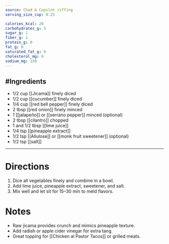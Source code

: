 ```yaml
---
source: Chad & Copilot riffing  
serving_size_cup: 0.25

calories_kcal: 20  
carbohydrates_g: 3  
sugar_g: 1  
fiber_g: 1  
protein_g: 0  
fat_g: 0  
saturated_fat_g: 0  
cholesterol_mg: 0  
sodium_mg: 150  
---
```

#Ingredients
---
- 1/2 cup [[Jicama]] finely diced  
- 1/2 cup [[cucumber]] finely diced  
- 1/4 cup [[red bell pepper]] finely diced  
- 2 tbsp [[red onion]] finely minced  
- 1 [[jalapeño]] or [[serrano pepper]] minced (optional)  
- 2 tbsp [[cilantro]] chopped  
- 1 and 1/2 tbsp [[lime juice]]  
- 1/4 tsp [[pineapple extract]]  
- 1/2 tsp [[Allulose]] or [[monk fruit sweetener]] (optional)  
- 1/2 tsp [[salt]]  
---

# Directions
1. Dice all vegetables finely and combine in a bowl.  
2. Add lime juice, pineapple extract, sweetener, and salt.  
3. Mix well and let sit for 15–30 min to meld flavors.  

# Notes
- Raw jicama provides crunch and mimics pineapple texture.  
- Add radish or apple cider vinegar for extra tang.  
- Great topping for [[Chicken al Pastor Tacos]] or grilled meats.